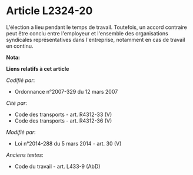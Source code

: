 # Article L2324-20

L'élection a lieu pendant le temps de travail. Toutefois, un accord contraire peut être conclu entre l'employeur et
l'ensemble des organisations syndicales représentatives dans l'entreprise, notamment en cas de travail en continu.

**Nota:**



**Liens relatifs à cet article**

_Codifié par_:

  - Ordonnance n°2007-329 du 12 mars 2007

_Cité par_:

  - Code des transports - art. R4312-33 (V)
  - Code des transports - art. R4312-36 (V)

_Modifié par_:

  - Loi n°2014-288 du 5 mars 2014 - art. 30 (V)

_Anciens textes_:

  - Code du travail - art. L433-9 (AbD)
